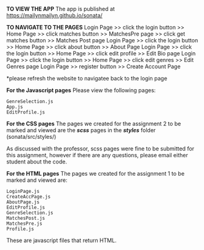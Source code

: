 **TO VIEW THE APP**
The app is published at https://mailynmailyn.github.io/sonata/ 

**TO NAVIGATE TO THE PAGES**
Login Page >> click the login button >> Home Page >> click matches button >> MatchesPre page >> click get matches button >> Matches Post page
Login Page >> click the login button >> Home Page >> click about button >> About Page
Login Page >> click the login button >> Home Page >> click edit profile >> Edit Bio page
Login Page >> click the login button >> Home Page >> click edit genres >> Edit Genres page
Login Page >> register button >> Create Account Page

*please refresh the website to navigatee back to the login page

**For the Javascript pages**
Please view the following pages: 

```
GenreSelection.js
App.js
EditProfile.js
```

**For the CSS pages**
The pages we created for the assignment 2 to be marked and viewed are the ***scss*** pages in the ***styles*** folder (sonata/src/styles/)

As discussed with the professor, scss pages were fine to be submitted for this assignment, however if there are any questions, please email either student about the code. 

**For the HTML pages**
The pages we created for the assignment 1 to be marked and viewed are: 

```
LoginPage.js 
CreateAccPage.js
AboutPage.js
EditProfile.js
GenreSelection.js
MatchesPost.js
MatchesPre.js
Profile.js 
```

These are javascript files that return HTML. 

